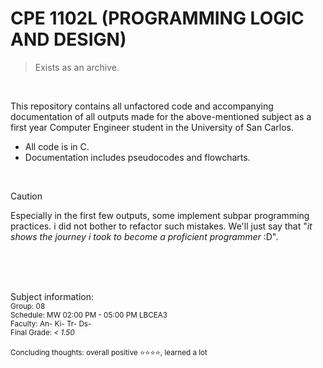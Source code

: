 # CPE 1102L (PROGRAMMING LOGIC AND DESIGN)
> Exists as an archive.

<br>

This repository contains all unfactored code and accompanying documentation of all outputs made for the above-mentioned subject as a first year Computer Engineer student in the University of San Carlos.

 - All code is in C.
 - Documentation includes pseudocodes and flowcharts.

<br>

> [!CAUTION]
> Especially in the first few outputs, some implement subpar programming practices. i did not bother to refactor such mistakes. We'll just say that "_it shows the journey i took to become a proficient programmer_ :D".


<br><br><br>

Subject information: <br>
<sub> Group: 08 </sub> <br>
<sub> Schedule: MW 02:00 PM - 05:00 PM LBCEA3 </sub> <br>
<sub> Faculty: An- Ki- Tr- Ds- </sub> <br>
<sub> Final Grade: _< 1.50_ </sub> <br> <br>
<sub> Concluding thoughts: overall positive ⭐⭐⭐⭐, learned a lot </sub> 

